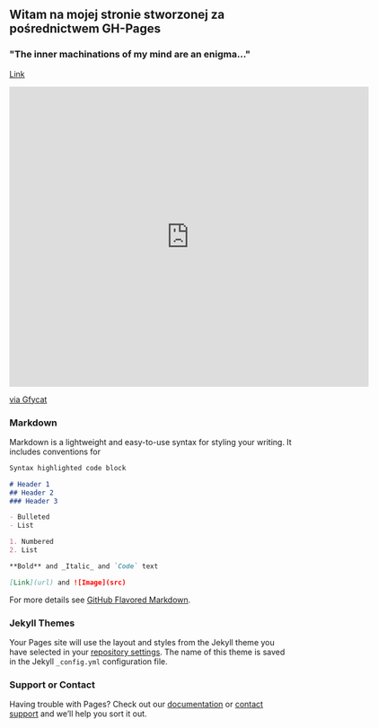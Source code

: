 ## Witam na mojej stronie stworzonej za pośrednictwem GH-Pages

### "The inner machinations of my mind are an enigma..."

[Link](https://thumbs.gfycat.com/IncredibleTautChihuahua-mobile.mp4)

<iframe src='https://gfycat.com/ifr/IncredibleTautChihuahua' frameborder='0' scrolling='no' allowfullscreen width='640' height='535'></iframe><p> <a href="https://gfycat.com/incredibletautchihuahua-machinations-patrick-enigma">via Gfycat</a></p>

### Markdown

Markdown is a lightweight and easy-to-use syntax for styling your writing. It includes conventions for

```markdown
Syntax highlighted code block

# Header 1
## Header 2
### Header 3

- Bulleted
- List

1. Numbered
2. List

**Bold** and _Italic_ and `Code` text

[Link](url) and ![Image](src)
```

For more details see [GitHub Flavored Markdown](https://guides.github.com/features/mastering-markdown/).

### Jekyll Themes

Your Pages site will use the layout and styles from the Jekyll theme you have selected in your [repository settings](https://github.com/TesshuPL/ProjektZWwSIT/settings/pages). The name of this theme is saved in the Jekyll `_config.yml` configuration file.

### Support or Contact

Having trouble with Pages? Check out our [documentation](https://docs.github.com/categories/github-pages-basics/) or [contact support](https://support.github.com/contact) and we’ll help you sort it out.

